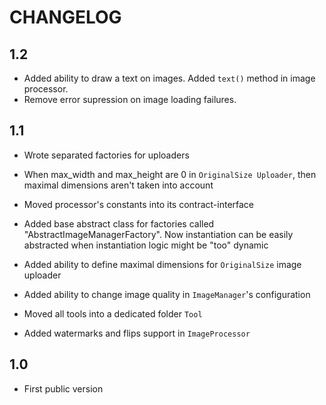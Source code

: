 CHANGELOG
=========

1.2
---

 * Added ability to draw a text on images. Added `text()` method in image processor.
 * Remove error supression on image loading failures.

1.1
---

 * Wrote separated factories for uploaders
 * When max_width and max_height are 0 in `OriginalSize Uploader`, then maximal dimensions aren't taken into account
 * Moved processor's constants into its contract-interface
 * Added base abstract class for factories called "AbstractImageManagerFactory". 
   Now instantiation can be easily abstracted when instantiation logic might be "too" dynamic
 
 * Added ability to define maximal dimensions for `OriginalSize` image uploader
 * Added ability to change image quality in `ImageManager`'s configuration
 * Moved all tools into a dedicated folder `Tool`
 * Added watermarks and flips support in `ImageProcessor`

1.0
---

 * First public version